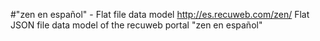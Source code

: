 #"zen en español" - Flat file data model
http://es.recuweb.com/zen/
Flat JSON file data model of the recuweb portal "zen en español"
